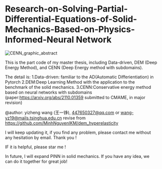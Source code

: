 # Research-on-Solving-Partial-Differential-Equations-of-Solid-Mechanics-Based-on-Physics-Informed-Neural Network

![CENN_graphic_abstract](D:\硕士学位论文\王一铮硕士论文\代码\GITHUB上传代码\CENN_graphic_abstract.png)



This is the part code of my master thesis, including Data-driven, DEM (Deep Energy Method), and CENN (Deep Energy method with subdomains).

The detail is:
1.Data-driven: familiar to the AD(Automatic Differientiation) in Pytorch
2.DEM:Deep Learning Method with the application to the benchmark of the solid mechanics.
3.CENN:Conservative energy method based on neural networks with subdomains (paper:https://arxiv.org/abs/2110.01359 submitted to CMAME, in major revision) 

@author: yizheng wang (王一铮), 447650327@qq.com or wang-yz19@mails.tsinghua.edu.cn 
revise from https://github.com/MinhNguyenIKM/dem_hyperelasticity



I will keep updating it, if you find any problem, please contact me without any hesitation by email. Thank you !

IF it is helpful, please star me !

In future, I will expand PINN in solid mechanics. If you have any idea, we can do it together for great job!

